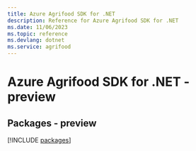 ```yaml
---
title: Azure Agrifood SDK for .NET
description: Reference for Azure Agrifood SDK for .NET
ms.date: 11/06/2023
ms.topic: reference
ms.devlang: dotnet
ms.service: agrifood
---
```

# Azure Agrifood SDK for .NET - preview
## Packages - preview
[!INCLUDE [packages](agrifood-index.md)]